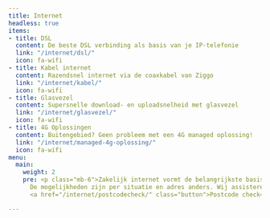 ```yaml
---
title: Internet
headless: true
items:
- title: DSL
  content: De beste DSL verbinding als basis van je IP-telefonie
  link: "/internet/dsl/"
  icon: fa-wifi
- title: Kabel internet
  content: Razendsnel internet via de coaxkabel van Ziggo
  link: "/internet/kabel/"
  icon: fa-wifi
- title: Glasvezel
  content: Supersnelle download- en uploadsnelheid met glasvezel
  link: "/internet/glasvezel/"
  icon: fa-wifi
- title: 4G Oplossingen
  content: Buitengebied? Geen probleem met een 4G managed oplossing!
  link: "/internet/managed-4g-oplossing/"
  icon: fa-wifi
menu:
  main:
    weight: 2
    pre: <p class="mb-6">Zakelijk internet vormt de belangrijkste basis voor VoIP-telefonie.
      De mogelijkheden zijn per situatie en adres anders. Wij assisteren u graag!</p>
      <a href="/internet/postcodecheck/" class="button">Postcode check</a>

---
```

